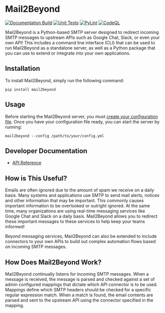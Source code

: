 Mail2Beyond
=========

[![Documentation Build](https://github.com/soluna-studios/mail2beyond/actions/workflows/pages.yml/badge.svg)](https://github.com/soluna-studios/mail2beyond/actions/workflows/pages.yml)
[![Unit Tests](https://github.com/soluna-studios/mail2beyond/actions/workflows/unittest.yml/badge.svg)](https://github.com/soluna-studios/mail2beyond/actions/workflows/unittest.yml)
[![PyLint](https://github.com/soluna-studios/mail2beyond/actions/workflows/pylint.yml/badge.svg)](https://github.com/soluna-studios/mail2beyond/actions/workflows/pylint.yml)
[![CodeQL](https://github.com/soluna-studios/mail2beyond/actions/workflows/codeql-analysis.yml/badge.svg)](https://github.com/soluna-studios/mail2beyond/actions/workflows/codeql-analysis.yml)

Mail2Beyond is a Python-based SMTP server designed to redirect incoming SMTP messages to upstream APIs such as
Google Chat, Slack, or even your own API! This includes a command line interface (CLI) that can be used to run
Mail2Beyond as a standalone server, as well as a Python package that you can use to extend or integrate into your own
applications. 

## Installation
To install Mail2Beyond, simply run the following command:
```
pip install mail2beyond
```

## Usage
Before starting the Mail2Beyond server, you must 
[create your configuration file](https://soluna-studios.github.io/mail2beyond/index.html#configuration). Once you have
your configuration file ready, you can start the server by running:
```
mail2beyond --config /path/to/your/config.yml
```

## Developer Documentation
- [API Reference](https://soluna-studios.github.io/mail2beyond/)

## How is This Useful? 
Emails are often ignored due to the amount of spam we receive on a daily basis. Many systems and applications use SMTP
to send mail alerts, notices and other information that may be important. This commonly causes important information to
be overlooked or outright ignored. At the same time, many organizations are using real-time messaging services like
Google Chat and Slack on a daily basis. Mail2Beyond allows you to redirect these important messages to these services
to help keep your teams informed!

Beyond messaging services, Mail2Beyond can also be extended to include connectors to your own APIs to build out complex
automation flows based on incoming SMTP messages.

## How Does Mail2Beyond Work?
Mail2Beyond continually listens for incoming SMTP messages. When a message is received, the message is parsed and checked
against a set of admin configured mappings that dictate which API connector is to be used. Mappings define which SMTP 
headers should be checked for a specific regular expression match. When a match is found, the email contents are parsed
and sent to the upstream API using the connector specified in the mapping.
